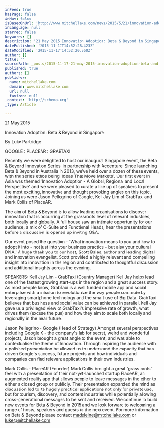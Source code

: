 ```yaml
---
inFeed: true
hasPage: false
inNav: false
isBasedOnUrl: 'http://www.mitchellake.com/news/2015/5/21/innovation-adoption-beta-and-beyond-in-singapore'
inLanguage: null
starred: false
keywords: []
description: '21 May 2015 Innovation Adoption: Beta & Beyond in Singapore By Luke Partridge  BETA AND BEYOND SINGAPORE EVENTS GOOGLE PLACEAR GRABTAXI  Recently we were deligh'
datePublished: '2015-11-17T14:52:28.423Z'
dateModified: '2015-11-17T14:52:20.560Z'
author: []
title: ''
sourcePath: _posts/2015-11-17-21-may-2015-innovation-adoption-beta-and-beyond-in-singapore.md
published: true
authors: []
publisher:
  name: mitchellake.com
  domain: www.mitchellake.com
  url: null
  favicon: null
_context: 'http://schema.org'
_type: Article

---
```

21 May 2015 

Innovation Adoption: Beta & Beyond in Singapore 

By Luke Partridge   

GOOGLE : PLACEAR : GRABTAXI 

Recently we were delighted to host our inaugural Singapore event, the Beta & Beyond Innovation Series, in partnership with Accenture. Since launching Beta & Beyond in Australia in 2013, we've held over a dozen of these events, with the series ethos being 'Ideas That Move Markets'. Our first event in Asia was themed 'Innovation Adoption - A Global, Regional and Local Perspective' and we were pleased to curate a line up of speakers to present the most exciting, innovative and thought provoking angles on this topic. Joining us were Jason Pellegrino of Google, Kell Jay Lim of GrabTaxi and Mark Collis of PlaceAR. 

The aim of Beta & Beyond is to allow leading organisations to discover innovation that is occurring at the grassroots level of relevant industries, both locally and globally. A full house saw an intimate opportunity for our audience, a mix of C-Suite and Functional Heads, hear the presentations before a discussion is opened up inviting Q&A. 

Our event posed the question - 'What innovation means to you and how to adopt it into - not just into your business practice - but also your cultural DNA.' A huge thank you to our host, Scott Bales, author and leading digital and innovation evangelist. Scott provided a highly relevant and compelling insight into innovation in the region and contributed to thoughtful discussion and additional insights across the evening. 

SPEAKERS: Kell Jay Lim - GrabTaxi (Country Manager) Kell Jay helps lead one of the fastest growing start-ups in the region and a great success story. As most people know, GrabTaxi is a well funded mobile app and social enterprise with a mission to revolutionize the way people commute by leveraging smartphone technology and the smart use of Big Data. GrabTaxi believes that business and social value can be achieved in parallel. Kell Jay gave us a privileged view of GrabTaxi's impressive rate of growth, what drives them (excuse the pun) and how they aim to scale both locally and regionally in the near future. 

Jason Pellegrino - Google (Head of Strategy) Amongst several perspectives including Google X - the company's lab for secret, weird and wonderful projects, Jason brought a great angle to the event, and was able to contextualise the theme of Innovation. Through inspiring the audience with a polished presentation he allowed us to understand the capacity that has driven Google's success, future projects and how individuals and companies can find relevant applications in their own industries. 

Mark Collis - PlaceAR (Founder) Mark Collis brought a great 'grass roots' feel with a presentation of their not-yet-launched startup PlaceAR, an augmented reality app that allows people to leave messages in the ether to either a closed group or publicly. Their presentation expanded the mind as discussion led to its hugely practical applications not only for private use, but for tourism, discovery, and content industries while potentially allowing cross-generational messages to be sent and received. We continue to build new events for Beta & Beyond in 2015 and we look forward to welcoming a range of hosts, speakers and guests to the next event. For more information on Beta & Beyond please contact madeleine@mitchellake.com or luke@mitchellake.com